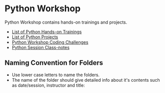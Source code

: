 # Python Workshop

Python Workshop contains hands-on trainings and projects.

- [List of Python Hands-on Trainings](./hands-on/README.md)
- [List of Python Projects](./projects/README.md)
- [Python Workshop Coding Challenges](./coding-challenges/README.md)
- [Python Session Class-notes](./class-notes/README.md)

## Naming Convention for Folders

- Use lower case letters to name the folders.
- The name of the folder should give detailed info about it's contents such as date/session, instructor and title:
